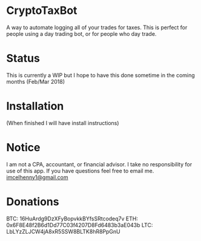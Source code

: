 # CryptoTaxBot
A way to automate logging all of your trades for taxes. This is perfect for people using a day trading bot, or for people who day trade. 

# Status
This is currently a WIP but I hope to have this done sometime in the coming months (Feb/Mar 2018)

# Installation
(When finished I will have install instructions)

# Notice
I am not a CPA, accountant, or financial advisor. I take no responsibility for use of this app. If you have questions feel free to email me. imcelhenny1@gmail.com

# Donations
BTC: 16HuArdg9DzXFyBopvkkBYfsSRtcodeq7v
ETH: 0x6F8E48f2B6d1Dd77C03f4207D8Fd6483b3aE043b
LTC: LbLYzZLJCW4jA8xR5SSW8BLTK8hR8PpGnU
